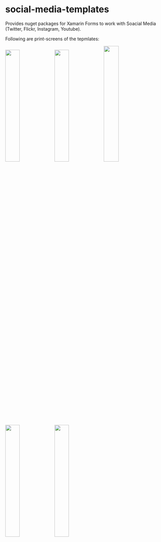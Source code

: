 # social-media-templates
Provides nuget packages for Xamarin Forms to work with Soacial Media (Twitter, Flickr, Instagram, Youtube).

Following are print-screens of the tepmlates:

<img src="https://github.com/HoussemDellai/social-media-templates/blob/master/Icons/flickr-printscreen.PNG?raw=true" width="30%"/>
<img src="https://github.com/HoussemDellai/social-media-templates/blob/master/Icons/instagram-printscreen.PNG?raw=true" width="30%"/>
<img src="https://github.com/HoussemDellai/social-media-templates/blob/master/Icons/foursquare-printscreen.PNG?raw=true" width="30.5%"/>

<img src="https://github.com/HoussemDellai/social-media-templates/blob/master/Icons/twitter-printscreen.PNG?raw=true" width="30%"/>
<img src="https://github.com/HoussemDellai/social-media-templates/blob/master/Icons/youtube-printscreen.PNG?raw=true" width="30%"/>
